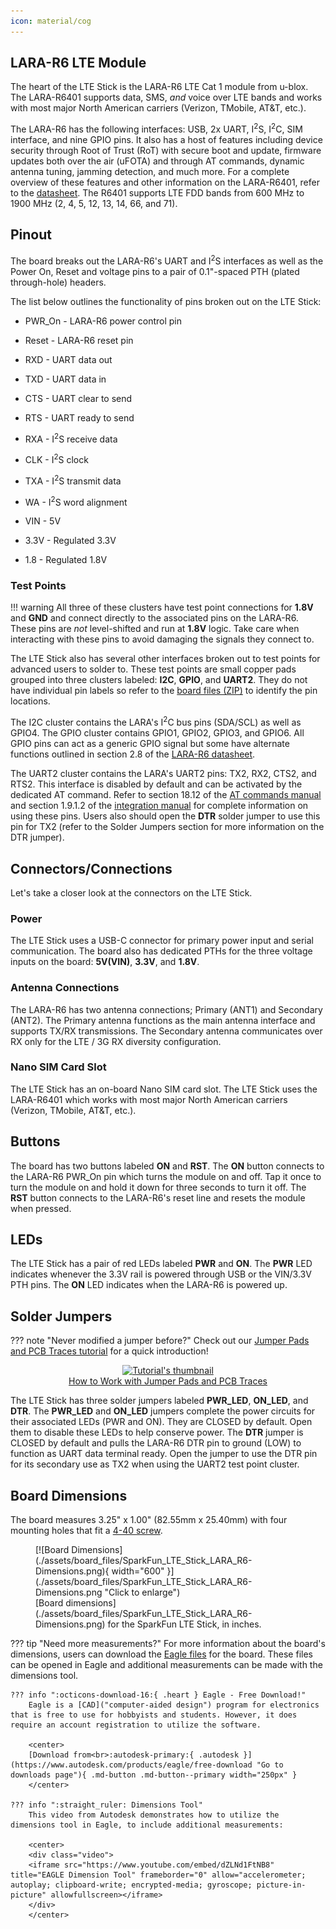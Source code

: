 ```yaml
---
icon: material/cog
---
```


## LARA-R6 LTE Module

The heart of the LTE Stick is the LARA-R6 LTE Cat 1 module from u-blox. The LARA-R6401 supports data, SMS, <i>and</i> voice over LTE bands and works with most major North American carriers (Verizon, TMobile, AT&T, etc.). 

The LARA-R6 has the following interfaces: USB, 2x UART, I<sup>2</sup>S, I<sup>2</sup>C, SIM interface, and nine GPIO pins. It also has a host of features including device security through Root of Trust (RoT) with secure boot and update, firmware updates both over the air (uFOTA) and through AT commands, dynamic antenna tuning, jamming detection, and much more. For a complete overview of these features and other information on the LARA-R6401, refer to the [datasheet](./assets/component_documentation/LARA-R6-Datasheet.pdf). The R6401 supports LTE FDD bands from 600 MHz to 1900 MHz (2, 4, 5, 12, 13, 14, 66, and 71).

## Pinout

The board breaks out the LARA-R6's UART and I<sup>2</sup>S interfaces as well as the Power On, Reset and voltage pins to a pair of 0.1"-spaced PTH (plated through-hole) headers.

The list below outlines the functionality of pins broken out on the LTE Stick:

  * PWR_On - LARA-R6 power control pin
  * Reset - LARA-R6 reset pin
  * RXD - UART data out
  * TXD - UART data in
  * CTS - UART clear to send
  * RTS - UART ready to send
  * RXA - I<sup>2</sup>S receive data
  * CLK - I<sup>2</sup>S clock
  * TXA - I<sup>2</sup>S transmit data
  * WA - I<sup>2</sup>S word alignment

  * VIN - 5V 
  * 3.3V - Regulated 3.3V
  * 1.8 - Regulated 1.8V  
 
### Test Points

!!! warning
	All three of these clusters have test point connections for <b>1.8V</b> and <b>GND</b> and connect directly to the associated pins on the LARA-R6. These pins are <i>not</i> level-shifted and run at <b>1.8V</b> logic. Take care when interacting with these pins to avoid damaging the signals they connect to.

The LTE Stick also has several other interfaces broken out to test points for advanced users to solder to. These test points are small copper pads grouped into three clusters labeled: <b>I2C</b>, <b>GPIO</b>, and <b>UART2</b>. They do not have individual pin labels so refer to the [board files (ZIP)](./assets/board_files/SparkFun_LTE_Stick_LARA_R6.zip) to identify the pin locations.

The I2C cluster contains the LARA's I<sup>2</sup>C bus pins (SDA/SCL) as well as GPIO4. The GPIO cluster contains GPIO1, GPIO2, GPIO3, and GPIO6. All GPIO pins can act as a generic GPIO signal but some have alternate functions outlined in section 2.8 of the [LARA-R6 datasheet](./assets/component_documentation/LARA-R6-Datasheet.pdf). 

The UART2 cluster contains the LARA's UART2 pins: TX2, RX2, CTS2, and RTS2. This interface is disabled by default and can be activated by the dedicated AT command. Refer to section 18.12 of the [AT commands manual](./assets/component_documentation/LARA-R6-L6-AT-Commands.pdf) and section 1.9.1.2 of the [integration manual](./assets/component_documentation/LARA-R6-L6-Integration-Manual.pdf) for complete information on using these pins. Users also should open the <b>DTR</b> solder jumper to use this pin for TX2 (refer to the Solder Jumpers section for more information on the DTR jumper).

## Connectors/Connections

Let's take a closer look at the connectors on the LTE Stick.

### Power

The LTE Stick uses a USB-C connector for primary power input and serial communication. The board also has dedicated PTHs for the three voltage inputs on the board: <b>5V(VIN)</b>, <b>3.3V</b>, and <b>1.8V</b>.

### Antenna Connections

The LARA-R6 has two antenna connections; Primary (ANT1) and Secondary (ANT2). The Primary antenna functions as the main antenna interface and supports TX/RX transmissions. The Secondary antenna communicates over RX only for the LTE / 3G RX diversity configuration. 

### Nano SIM Card Slot

The LTE Stick has an on-board Nano SIM card slot. The LTE Stick uses the LARA-R6401 which works with most major North American carriers (Verizon, TMobile, AT&T, etc.).   

## Buttons

The board has two buttons labeled <b>ON</b> and <b>RST</b>. The <b>ON</b> button connects to the LARA-R6 PWR_On pin which turns the module on and off. Tap it once to turn the module on and hold it down for three seconds to turn it off. The <b>RST</b> button connects to the LARA-R6's reset line and resets the module when pressed.

## LEDs

The LTE Stick has a pair of red LEDs labeled <b>PWR</b> and <b>ON</b>. The <b>PWR</b> LED indicates whenever the 3.3V rail is powered through USB or the VIN/3.3V PTH pins. The <b>ON</b> LED indicates when the LARA-R6 is powered up. 

## Solder Jumpers

??? note "Never modified a jumper before?"
	Check out our <a href="https://learn.sparkfun.com/tutorials/664">Jumper Pads and PCB Traces tutorial</a> for a quick introduction!
	<p align="center">
		<a href="https://learn.sparkfun.com/tutorials/664">
		<img src="https://cdn.sparkfun.com/c/264-148/assets/learn_tutorials/6/6/4/PCB_TraceCutLumenati.jpg" alt="Tutorial's thumbnail"><br>
        How to Work with Jumper Pads and PCB Traces</a>
	</p>

The LTE Stick has three solder jumpers labeled <b>PWR_LED</b>, <b>ON_LED</b>, and <b>DTR</b>. The <b>PWR_LED</b> and <b>ON_LED</b> jumpers complete the power circuits for their associated LEDs (PWR and ON). They are CLOSED by default. Open them to disable these LEDs to help conserve power. The <b>DTR</b> jumper is CLOSED by default and pulls the LARA-R6 DTR pin to ground (LOW) to function as UART data terminal ready. Open the jumper to use the DTR pin for its secondary use as TX2 when using the UART2 test point cluster.

## Board Dimensions

The board measures 3.25" x 1.00" (82.55mm x 25.40mm) with four mounting holes that fit a [4-40 screw](https://www.sparkfun.com/products/10453).

<figure markdown>
[![Board Dimensions](./assets/board_files/SparkFun_LTE_Stick_LARA_R6-Dimensions.png){ width="600" }](./assets/board_files/SparkFun_LTE_Stick_LARA_R6-Dimensions.png "Click to enlarge")
<figcaption markdown>
[Board dimensions](./assets/board_files/SparkFun_LTE_Stick_LARA_R6-Dimensions.png) for the SparkFun LTE Stick, in inches.
</figcaption>
</figure>


??? tip "Need more measurements?"
	For more information about the board's dimensions, users can download the [Eagle files](../assets/board_files/eagle_files.zip) for the board. These files can be opened in Eagle and additional measurements can be made with the dimensions tool.

	??? info ":octicons-download-16:{ .heart } Eagle - Free Download!"
		Eagle is a [CAD]("computer-aided design") program for electronics that is free to use for hobbyists and students. However, it does require an account registration to utilize the software.

		<center>
		[Download from<br>:autodesk-primary:{ .autodesk }](https://www.autodesk.com/products/eagle/free-download "Go to downloads page"){ .md-button .md-button--primary width="250px" }
		</center>
	
	??? info ":straight_ruler: Dimensions Tool"
		This video from Autodesk demonstrates how to utilize the dimensions tool in Eagle, to include additional measurements:

		<center>
		<div class="video">
		<iframe src="https://www.youtube.com/embed/dZLNd1FtNB8" title="EAGLE Dimension Tool" frameborder="0" allow="accelerometer; autoplay; clipboard-write; encrypted-media; gyroscope; picture-in-picture" allowfullscreen></iframe>
		</div>
		</center>